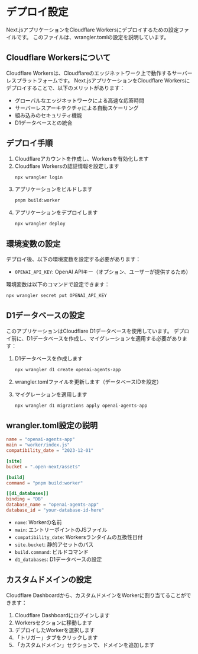 # デプロイ設定

Next.jsアプリケーションをCloudflare Workersにデプロイするための設定ファイルです。
このファイルは、wrangler.tomlの設定を説明しています。

## Cloudflare Workersについて

Cloudflare Workersは、Cloudflareのエッジネットワーク上で動作するサーバーレスプラットフォームです。
Next.jsアプリケーションをCloudflare Workersにデプロイすることで、以下のメリットがあります：

- グローバルなエッジネットワークによる高速な応答時間
- サーバーレスアーキテクチャによる自動スケーリング
- 組み込みのセキュリティ機能
- D1データベースとの統合

## デプロイ手順

1. Cloudflareアカウントを作成し、Workersを有効化します
2. Cloudflare Workersの認証情報を設定します
   ```bash
   npx wrangler login
   ```
3. アプリケーションをビルドします
   ```bash
   pnpm build:worker
   ```
4. アプリケーションをデプロイします
   ```bash
   npx wrangler deploy
   ```

## 環境変数の設定

デプロイ後、以下の環境変数を設定する必要があります：

- `OPENAI_API_KEY`: OpenAI APIキー（オプション、ユーザーが提供するため）

環境変数は以下のコマンドで設定できます：

```bash
npx wrangler secret put OPENAI_API_KEY
```

## D1データベースの設定

このアプリケーションはCloudflare D1データベースを使用しています。
デプロイ前に、D1データベースを作成し、マイグレーションを適用する必要があります：

1. D1データベースを作成します
   ```bash
   npx wrangler d1 create openai-agents-app
   ```

2. wrangler.tomlファイルを更新します（データベースIDを設定）

3. マイグレーションを適用します
   ```bash
   npx wrangler d1 migrations apply openai-agents-app
   ```

## wrangler.toml設定の説明

```toml
name = "openai-agents-app"
main = "worker/index.js"
compatibility_date = "2023-12-01"

[site]
bucket = ".open-next/assets"

[build]
command = "pnpm build:worker"

[[d1_databases]]
binding = "DB"
database_name = "openai-agents-app"
database_id = "your-database-id-here"
```

- `name`: Workerの名前
- `main`: エントリーポイントのJSファイル
- `compatibility_date`: Workersランタイムの互換性日付
- `site.bucket`: 静的アセットのパス
- `build.command`: ビルドコマンド
- `d1_databases`: D1データベースの設定

## カスタムドメインの設定

Cloudflare Dashboardから、カスタムドメインをWorkerに割り当てることができます：

1. Cloudflare Dashboardにログインします
2. Workersセクションに移動します
3. デプロイしたWorkerを選択します
4. 「トリガー」タブをクリックします
5. 「カスタムドメイン」セクションで、ドメインを追加します

